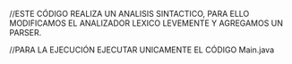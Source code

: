 //ESTE CÓDIGO REALIZA UN ANALISIS SINTACTICO, PARA ELLO MODIFICAMOS EL ANALIZADOR LEXICO LEVEMENTE Y AGREGAMOS UN PARSER.

//PARA LA EJECUCIÓN EJECUTAR UNICAMENTE EL CÓDIGO Main.java
